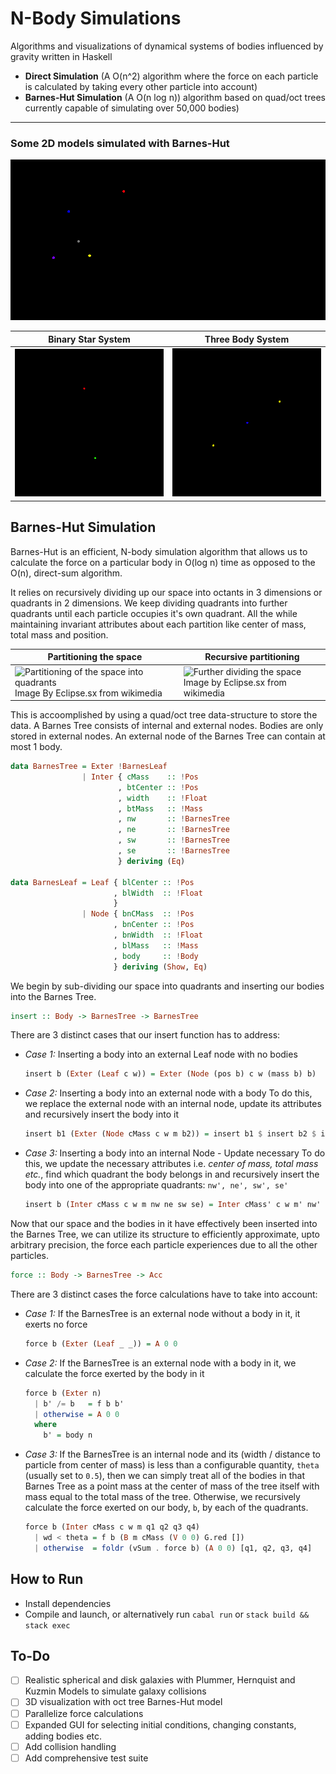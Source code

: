 # N-Body Simulations
Algorithms and visualizations of dynamical systems of bodies influenced
by gravity written in Haskell

* __Direct Simulation__ (A O(n^2) algorithm where the force on each
particle is calculated by taking every other particle into account)
* __Barnes-Hut Simulation__ (A O(n log n)) algorithm based on quad/oct trees currently capable of simulating over 50,000 bodies)

---

### Some 2D models simulated with Barnes-Hut
![Solar System](images/solarSystem.gif)

Binary Star System | Three Body System
------------ | -------------
![Binary Star System](images/binaryStars.gif) | ![Three Body System](images/threeBodyCircleResized.gif)

## Barnes-Hut Simulation
Barnes-Hut is an efficient, N-body simulation algorithm
that allows us to calculate the force on a particular body in O(log n)
time as opposed to the O(n), direct-sum algorithm.

It relies on recursively dividing up our space into octants in 3 
dimensions or quadrants in 2 dimensions. We keep dividing quadrants into
further quadrants until each particle occupies it's own quadrant. All
the while maintaining invariant attributes about each partition like center 
of mass, total mass and position.

Partitioning the space | Recursive partitioning
---------------------- | --------------
![Partitioning of the space into quadrants](https://upload.wikimedia.org/wikipedia/commons/0/03/Barnes_hut_used_nodes.png) Image By Eclipse.sx from wikimedia | ![Further dividing the space](https://upload.wikimedia.org/wikipedia/commons/f/f8/Barnes_hut_tree.png) Image by Eclipse.sx from wikimedia

This is accoomplished by using a quad/oct tree data-structure to store the
data. A Barnes Tree consists of internal and external nodes. Bodies are
only stored in external nodes. An external node of the Barnes Tree can
contain at most 1 body.

```haskell
data BarnesTree = Exter !BarnesLeaf
                | Inter { cMass    :: !Pos
                        , btCenter :: !Pos
                        , width    :: !Float
                        , btMass   :: !Mass
                        , nw       :: !BarnesTree
                        , ne       :: !BarnesTree
                        , sw       :: !BarnesTree
                        , se       :: !BarnesTree
                        } deriving (Eq)

data BarnesLeaf = Leaf { blCenter :: !Pos
                       , blWidth  :: !Float
                       }
                | Node { bnCMass  :: !Pos
                       , bnCenter :: !Pos
                       , bnWidth  :: !Float
                       , blMass   :: !Mass
                       , body     :: !Body
                       } deriving (Show, Eq)
```
We begin by sub-dividing our space into quadrants and inserting our
bodies into the Barnes Tree.
```haskell
insert :: Body -> BarnesTree -> BarnesTree
```
There are 3 distinct cases that our insert function has to address:
- _Case 1:_ Inserting a body into an external Leaf node with no bodies
    ```haskell
    insert b (Exter (Leaf c w)) = Exter (Node (pos b) c w (mass b) b)
    ```
- _Case 2:_ Inserting a body into an external node with a body
            To do this, we replace the external node with an internal
            node, update its attributes and recursively insert the body
            into it
    ```haskell
    insert b1 (Exter (Node cMass c w m b2)) = insert b1 $ insert b2 $ interNode cMass c w m
    ```
- _Case 3:_ Inserting a body into an internal Node - Update necessary
            To do this, we update the necessary attributes i.e. _center
            of mass, total mass etc._, find which quadrant the body
            belongs in and recursively insert the body into one of the
            appropriate quadrants: `nw', ne', sw', se'`
    ```haskell
    insert b (Inter cMass c w m nw ne sw se) = Inter cMass' c w m' nw' ne' sw' se'
    ```
Now that our space and the bodies in it have effectively been inserted
into the Barnes Tree, we can utilize its structure to efficiently
approximate, upto arbitrary precision, the force each particle experiences due
to all the other particles.
```haskell
force :: Body -> BarnesTree -> Acc
```
There are 3 distinct cases the force calculations have to take into
account:
- _Case 1:_ If the BarnesTree is an external node without a body in it, it
exerts no force

    ```haskell
    force b (Exter (Leaf _ _)) = A 0 0
    ```
- _Case 2:_ If the BarnesTree is an external node with a body in it, 
          we calculate the force exerted by the body in it

    ```haskell
    force b (Exter n)
      | b' /= b   = f b b'
      | otherwise = A 0 0
      where
        b' = body n
    ```
- _Case 3:_ If the BarnesTree is an internal node and its (width /
    distance to particle from center of mass) is less than a
    configurable quantity, `theta` (usually set to `0.5`), then we can
    simply treat all of the bodies in that Barnes Tree as a point mass
    at the center of mass of the tree itself with mass equal to the
    total mass of the tree. Otherwise, we recursively calculate the
    force exerted on our body, `b`, by each of the quadrants.

    ```haskell
    force b (Inter cMass c w m q1 q2 q3 q4)
      | wd < theta = f b (B m cMass (V 0 0) G.red [])
      | otherwise  = foldr (vSum . force b) (A 0 0) [q1, q2, q3, q4]
    ```
    
## How to Run
* Install dependencies
* Compile and launch, or alternatively run `cabal run` or `stack build
    && stack exec`

## To-Do
- [ ] Realistic spherical and disk galaxies with Plummer, Hernquist and
Kuzmin Models to simulate galaxy collisions
- [ ] 3D visualization with oct tree Barnes-Hut model
- [ ] Parallelize force calculations
- [ ] Expanded GUI for selecting initial conditions, changing constants,
adding bodies etc.
- [ ] Add collision handling
- [ ] Add comprehensive test suite
